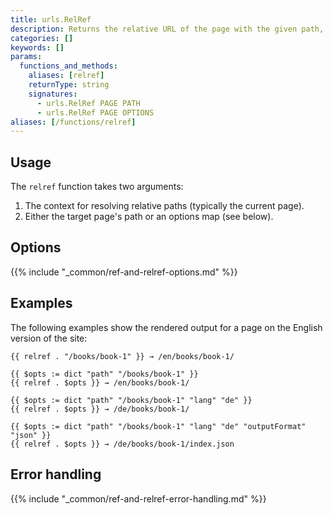 ```yaml
---
title: urls.RelRef
description: Returns the relative URL of the page with the given path, language, and output format.
categories: []
keywords: []
params:
  functions_and_methods:
    aliases: [relref]
    returnType: string
    signatures:
      - urls.RelRef PAGE PATH
      - urls.RelRef PAGE OPTIONS
aliases: [/functions/relref]
---
```


## Usage

The `relref` function takes two arguments:

1. The context for resolving relative paths (typically the current page).
1. Either the target page's path or an options map (see below).

## Options

{{% include "_common/ref-and-relref-options.md" %}}

## Examples

The following examples show the rendered output for a page on the English version of the site:

```go-html-template
{{ relref . "/books/book-1" }} → /en/books/book-1/

{{ $opts := dict "path" "/books/book-1" }}
{{ relref . $opts }} → /en/books/book-1/

{{ $opts := dict "path" "/books/book-1" "lang" "de" }}
{{ relref . $opts }} → /de/books/book-1/

{{ $opts := dict "path" "/books/book-1" "lang" "de" "outputFormat" "json" }}
{{ relref . $opts }} → /de/books/book-1/index.json
```

## Error handling

{{% include "_common/ref-and-relref-error-handling.md" %}}
